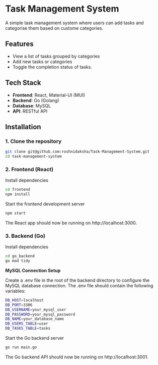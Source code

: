 # Task Management System
A simple task management system where users can add tasks and categorise them based on custome categories.

## Features

- View a list of tasks grouped by categories
- Add new tasks or categories
- Toggle the completion status of tasks.

## Tech Stack

- **Frontend**: React, Material-UI (MUI)
- **Backend**: Go (Golang)
- **Database**: MySQL
- **API**: RESTful API

## Installation

### 1. Clone the repository

```bash
git clone git@github.com:roshnidaksha/Task-Management-System.git
cd task-management-system
```

### 2. Frontend (React)

Install dependencies

```bash
cd frontend
npm install
```

Start the frontend development server

```bash
npm start
```

The React app should now be running on http://localhost:3000.

### 3. Backend (Go)

Install dependencies

```bash
cd go_backend
go mod tidy
```

**MySQL Connection Setup**

Create a .env file in the root of the backend directory to configure the MySQL database connection. The .env file should contain the following variables:

```bash
DB_HOST=localhost
DB_PORT=3306
DB_USERNAME=your_mysql_user
DB_PASSWORD=your_mysql_password
DB_NAME=your_database_name
DB_USERS_TABLE=user
DB_TASKS_TABLE=tasks
```

Start the Go backend server

```bash
go run main.go
```

The Go backend API should now be running on http://localhost:3001.
